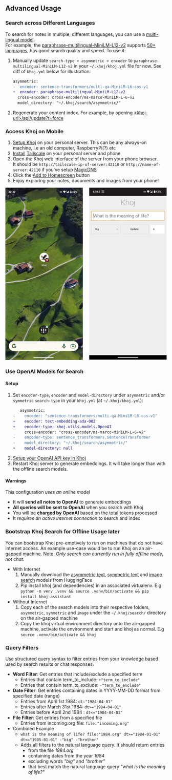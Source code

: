 
## Advanced Usage
### Search across Different Languages
To search for notes in multiple, different languages, you can use a [multi-lingual model](https://www.sbert.net/docs/pretrained_models.html#multi-lingual-models).<br />
For example, the [paraphrase-multilingual-MiniLM-L12-v2](https://huggingface.co/sentence-transformers/paraphrase-multilingual-MiniLM-L12-v2) supports [50+ languages](https://www.sbert.net/docs/pretrained_models.html#:~:text=we%20used%20the%20following%2050%2B%20languages), has good search quality and speed. To use it:
1. Manually update `search-type > asymmetric > encoder` to `paraphrase-multilingual-MiniLM-L12-v2` in your `~/.khoj/khoj.yml` file for now. See diff of `khoj.yml` below for illustration:

    ```diff
    asymmetric:
    -  encoder: sentence-transformers/multi-qa-MiniLM-L6-cos-v1
    +  encoder: paraphrase-multilingual-MiniLM-L12-v2
      cross-encoder: cross-encoder/ms-marco-MiniLM-L-6-v2
      model_directory: "~/.khoj/search/asymmetric/"
    ```

2. Regenerate your content index. For example, by opening [\<khoj-url\>/api/update?t=force](http://localhost:42110/api/update?t=force)

### Access Khoj on Mobile
1. [Setup Khoj](/#/setup) on your personal server. This can be any always-on machine, i.e an old computer, RaspberryPi(?) etc
2. [Install](https://tailscale.com/kb/installation/) [Tailscale](tailscale.com/) on your personal server and phone
3. Open the Khoj web interface of the server from your phone browser.<br /> It should be `http://tailscale-ip-of-server:42110` or `http://name-of-server:42110` if you've setup [MagicDNS](https://tailscale.com/kb/1081/magicdns/)
4. Click the [Add to Homescreen](https://developer.mozilla.org/en-US/docs/Web/Progressive_web_apps/Add_to_home_screen) button
5. Enjoy exploring your notes, documents and images from your phone!

![](./assets/khoj_pwa_android.png?)

### Use OpenAI Models for Search
#### Setup
1. Set `encoder-type`, `encoder` and `model-directory` under `asymmetric` and/or `symmetric` `search-type` in your `khoj.yml` (at `~/.khoj/khoj.yml`):
   ```diff
      asymmetric:
   -    encoder: "sentence-transformers/multi-qa-MiniLM-L6-cos-v1"
   +    encoder: text-embedding-ada-002
   +    encoder-type: khoj.utils.models.OpenAI
        cross-encoder: "cross-encoder/ms-marco-MiniLM-L-6-v2"
   -    encoder-type: sentence_transformers.SentenceTransformer
   -    model_directory: "~/.khoj/search/asymmetric/"
   +    model-directory: null
   ```
2. [Setup your OpenAI API key in Khoj](/#/chat?id=setup)
3. Restart Khoj server to generate embeddings. It will take longer than with the offline search models.

#### Warnings
  This configuration *uses an online model*
  - It will **send all notes to OpenAI** to generate embeddings
  - **All queries will be sent to OpenAI** when you search with Khoj
  - You will be **charged by OpenAI** based on the total tokens processed
  - It *requires an active internet connection* to search and index

### Bootstrap Khoj Search for Offline Usage later

You can bootstrap Khoj pre-emptively to run on machines that do not have internet access. An example use-case would be to run Khoj on an air-gapped machine.
Note: *Only search can currently run in fully offline mode, not chat.*

- With Internet
  1. Manually download the [asymmetric text](https://huggingface.co/sentence-transformers/multi-qa-MiniLM-L6-cos-v1), [symmetric text](https://huggingface.co/sentence-transformers/all-MiniLM-L6-v2) and [image search](https://huggingface.co/sentence-transformers/clip-ViT-B-32) models from HuggingFace
  2. Pip install khoj (and dependencies) in an associated virtualenv. E.g `python -m venv .venv && source .venv/bin/activate && pip install khoj-assistant`
- Without Internet
  1. Copy each of the search models into their respective folders, `asymmetric`, `symmetric` and `image` under the `~/.khoj/search/` directory on the air-gapped machine
  2. Copy the khoj virtual environment directory onto the air-gapped machine, activate the environment and start and khoj as normal. E.g `source .venv/bin/activate && khoj`

### Query Filters

Use structured query syntax to filter entries from your knowledge based used by search results or chat responses.

- **Word Filter**: Get entries that include/exclude a specified term
  - Entries that contain term_to_include: `+"term_to_include"`
  - Entries that contain term_to_exclude: `-"term_to_exclude"`
- **Date Filter**: Get entries containing dates in YYYY-MM-DD format from specified date (range)
  - Entries from April 1st 1984: `dt:"1984-04-01"`
  - Entries after March 31st 1984: `dt>="1984-04-01"`
  - Entries before April 2nd 1984 : `dt<="1984-04-01"`
- **File Filter**: Get entries from a specified file
  - Entries from incoming.org file: `file:"incoming.org"`
- Combined Example
  - `what is the meaning of life? file:"1984.org" dt>="1984-01-01" dt<="1985-01-01" -"big" -"brother"`
  - Adds all filters to the natural language query. It should return entries
    - from the file *1984.org*
    - containing dates from the year *1984*
    - excluding words *"big"* and *"brother"*
    - that best match the natural language query *"what is the meaning of life?"*
